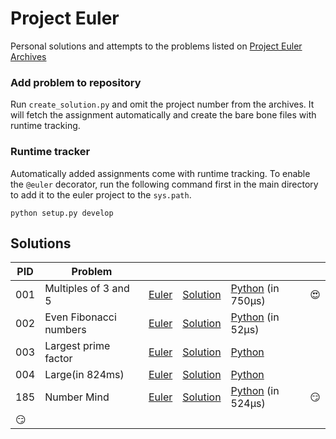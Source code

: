 # Project Euler
Personal solutions and attempts to the problems listed on [Project Euler Archives](https://projecteuler.net/archives)

### Add problem to repository
Run `create_solution.py` and omit the project number from the archives. It will fetch the assignment automatically and create the bare bone files with runtime tracking.

### Runtime tracker
Automatically added assignments come with runtime tracking. To enable the `@euler` decorator, run the following command first in the main directory to add it to the euler project to the `sys.path`.
```
python setup.py develop
```


## Solutions
| PID | Problem | | | | |
|-|-|-|-|-|-|
| 001 | Multiples of 3 and 5 | [Euler](https://projecteuler.net/problem=1) | [Solution](https://github.com/enzoblindow/project-euler/tree/master/p001) | [Python](https://github.com/enzoblindow/project-euler/blob/master/p001/__main__.py) (in 750µs) | :heart_eyes: |
| 002 | Even Fibonacci numbers | [Euler](https://projecteuler.net/problem=2) | [Solution](https://github.com/enzoblindow/project-euler/tree/master/p002) | [Python](https://github.com/enzoblindow/project-euler/blob/master/p002/__main__.py) (in 52µs) | |
| 003 | Largest prime factor | [Euler](https://projecteuler.net/problem=3) | [Solution](https://github.com/enzoblindow/project-euler/tree/master/p003) | [Python](https://github.com/enzoblindow/project-euler/blob/master/p003/__init__.py) | |
| 004 | Large(in 824ms) | [Euler](https://projecteuler.net/problem=4) | [Solution](https://github.com/enzoblindow/project-euler/tree/master/p004) | [Python](https://github.com/enzoblindow/project-euler/blob/master/p004/__init__.py) | |
| 185 | Number Mind | [Euler](https://projecteuler.net/problem=185) | [Solution](https://github.com/enzoblindow/project-euler/tree/master/p185) | [Python](https://github.com/enzoblindow/project-euler/blob/master/p185/__main__.py) (in 524µs) | :smirk: |
 | :smirk: |
